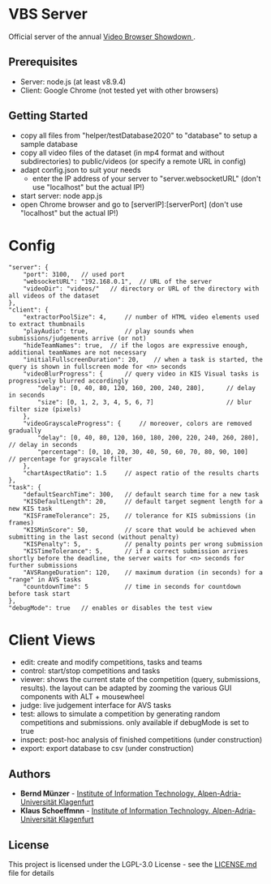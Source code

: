 # VBS Server

Official server of the annual [Video Browser Showdown ](http://www.videobrowsershowdown.org/).

## Prerequisites

* Server: node.js (at least v8.9.4)
* Client: Google Chrome (not tested yet with other browsers)

## Getting Started

* copy all files from "helper/testDatabase2020" to "database" to setup a sample database
* copy all video files of the dataset (in mp4 format and without subdirectories) to public/videos (or specify a remote URL in config)
* adapt config.json to suit your needs
	* enter the IP address of your server to "server.websocketURL" (don't use "localhost" but the actual IP!)
* start server: node app.js
* open Chrome browser and go to [serverIP]:[serverPort]  (don't use "localhost" but the actual IP!)

# Config

```
"server": {
	"port": 3100,	// used port
	"websocketURL": "192.168.0.1",	// URL of the server
	"videoDir": "videos/"	// directory or URL of the directory with all videos of the dataset
},
"client": {
	"extractorPoolSize": 4,		// number of HTML video elements used to extract thumbnails
	"playAudio": true,			// play sounds when submissions/judgements arrive (or not)
	"hideTeamNames": true,	// if the logos are expressive enough, additional teamNames are not necessary
	"initialFullscreenDuration": 20,	// when a task is started, the query is shown in fullscreen mode for <n> seconds
	"videoBlurProgress": {		// query video in KIS Visual tasks is progressively blurred accordingly
		"delay": [0, 40, 80, 120, 160, 200, 240, 280],		// delay in seconds
		"size": [0, 1, 2, 3, 4, 5, 6, 7]					// blur filter size (pixels)
	},
	"videoGrayscaleProgress": {		// moreover, colors are removed gradually
		"delay": [0, 40, 80, 120, 160, 180, 200, 220, 240, 260, 280],	// delay in seconds
		"percentage": [0, 10, 20, 30, 40, 50, 60, 70, 80, 90, 100]		// percentage for grayscale filter
	},
	"chartAspectRatio": 1.5		// aspect ratio of the results charts
},
"task": {
	"defaultSearchTime": 300,	// default search time for a new task
	"KISDefaultLength": 20,		// default target segment length for a new KIS task
	"KISFrameTolerance": 25,	// tolerance for KIS submissions (in frames)
	"KISMinScore": 50,			// score that would be achieved when submitting in the last second (without penalty)
	"KISPenalty": 5,			// penalty points per wrong submission
	"KISTimeTolerance": 5,		// if a correct submission arrives shortly before the deadline, the server waits for <n> seconds for further submissions
	"AVSRangeDuration": 120,	// maximum duration (in seconds) for a "range" in AVS tasks
	"countdownTime": 5			// time in seconds for countdown before task start
},
"debugMode": true	// enables or disables the test view
```

# Client Views

* edit: create and modify competitions, tasks and teams
* control: start/stop competitions and tasks
* viewer: shows the current state of the competition (query, submissions, results). the layout can be adapted by zooming the various GUI components with ALT + mousewheel
* judge: live judgement interface for AVS tasks
* test: allows to simulate a competition by generating random competitions and submissions. only available if debugMode is set to true
* inspect: post-hoc analysis of finished competitions (under construction)
* export: export database to csv (under construction)

## Authors

* **Bernd Münzer** - [Institute of Information Technology, Alpen-Adria-Universität Klagenfurt](http://www.uni-klu.ac.at/tewi/inf/itec/)
* **Klaus Schoeffmnn** - [Institute of Information Technology, Alpen-Adria-Universität Klagenfurt](http://www.KlausSchoeffmann.com/)

## License

This project is licensed under the LGPL-3.0 License - see the [LICENSE.md](LICENSE.md) file for details
